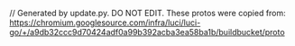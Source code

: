 // Generated by update.py. DO NOT EDIT.
These protos were copied from:
https://chromium.googlesource.com/infra/luci/luci-go/+/a9db32ccc9d70424adf0a99b392acba3ea58ba1b/buildbucket/proto
